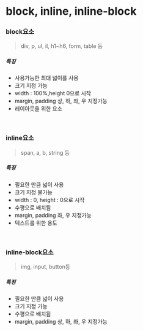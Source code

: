 # block, inline, inline-block

### block요소
> div, p, ul, il, h1~h6, form, table 등

##### 특징
- 사용가능한 최대 넓이를 사용
- 크기 지정 가능
- width : 100%,height 0으로 시작
- margin, padding 상, 하, 좌, 우 지정가능
- 레이아웃을 위한 요소

<br>

### inline요소
> span, a, b, string 등

##### 특징
- 필요한 만큼 넓이 사용
- 크기 지정 불가능
- width : 0, height : 0으로 시작
- 수평으로 배치됨
- margin, padding 좌, 우 지정가능
- 텍스트를 위한 용도

<br>

### inline-block요소
> img, input, button등

##### 특징
- 필요한 만큼 넓이 사용
- 크기 지정 가능
- 수평으로 배치됨
- margin, padding 상, 하, 좌, 우 지정가능